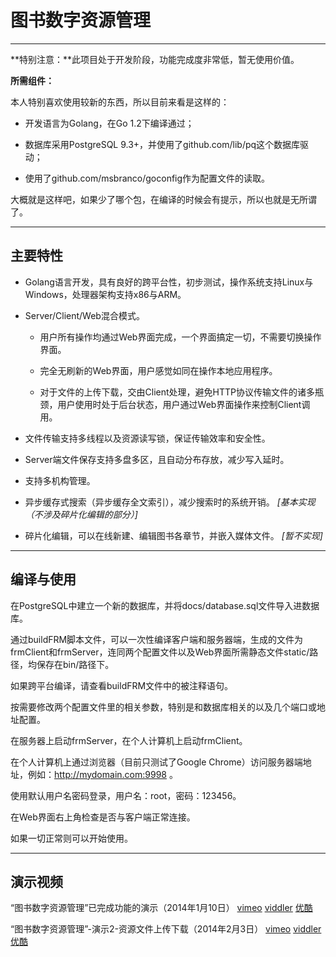 # 图书数字资源管理 #

--------------

**特别注意：**此项目处于开发阶段，功能完成度非常低，暂无使用价值。

**所需组件：**

本人特别喜欢使用较新的东西，所以目前来看是这样的：

+ 开发语言为Golang，在Go 1.2下编译通过；

+ 数据库采用PostgreSQL 9.3+，并使用了github.com/lib/pq这个数据库驱动；

+ 使用了github.com/msbranco/goconfig作为配置文件的读取。

大概就是这样吧，如果少了哪个包，在编译的时候会有提示，所以也就是无所谓了。

-----

## 主要特性 ##

+ Golang语言开发，具有良好的跨平台性，初步测试，操作系统支持Linux与Windows，处理器架构支持x86与ARM。

+ Server/Client/Web混合模式。

	+ 用户所有操作均通过Web界面完成，一个界面搞定一切，不需要切换操作界面。

	+ 完全无刷新的Web界面，用户感觉如同在操作本地应用程序。

	+ 对于文件的上传下载，交由Client处理，避免HTTP协议传输文件的诸多瓶颈，用户使用时处于后台状态，用户通过Web界面操作来控制Client调用。

+ 文件传输支持多线程以及资源读写锁，保证传输效率和安全性。

+ Server端文件保存支持多盘多区，且自动分布存放，减少写入延时。

+ 支持多机构管理。

+ 异步缓存式搜索（异步缓存全文索引），减少搜索时的系统开销。 _[基本实现（不涉及碎片化编辑的部分）]_

+ 碎片化编辑，可以在线新建、编辑图书各章节，并嵌入媒体文件。 _[暂不实现]_

----

## 编译与使用 ##

在PostgreSQL中建立一个新的数据库，并将docs/database.sql文件导入进数据库。

通过buildFRM脚本文件，可以一次性编译客户端和服务器端，生成的文件为frmClient和frmServer，连同两个配置文件以及Web界面所需静态文件static/路径，均保存在bin/路径下。

如果跨平台编译，请查看buildFRM文件中的被注释语句。

按需要修改两个配置文件里的相关参数，特别是和数据库相关的以及几个端口或地址配置。

在服务器上启动frmServer，在个人计算机上启动frmClient。

在个人计算机上通过浏览器（目前只测试了Google Chrome）访问服务器端地址，例如：http://mydomain.com:9998 。

使用默认用户名密码登录，用户名：root，密码：123456。

在Web界面右上角检查是否与客户端正常连接。

如果一切正常则可以开始使用。

------

## 演示视频 ##

“图书数字资源管理”已完成功能的演示（2014年1月10日）  [vimeo](https://vimeo.com/83818751)  [viddler](http://www.viddler.com/v/8665b335)  [优酷](http://v.youku.com/v_show/id_XNjU5OTEwNzM2.html)

“图书数字资源管理”-演示2-资源文件上传下载（2014年2月3日）  [vimeo](https://vimeo.com/85698449)  [viddler](http://www.viddler.com/v/7d18a531)  [优酷](http://v.youku.com/v_show/id_XNjY4Nzk1MzA0.html)

